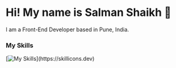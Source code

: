 <h1> Hi! My name is Salman Shaikh 👋 </h1>
I am a Front-End Developer based in Pune, India.
<h3>My Skills</h3>

[![My Skills](https://skillicons.dev/icons?i=html,css,js,react,vscode,)](https://skillicons.dev)


<!---
git-salmanshaikh/git-salmanshaikh is a ✨ special ✨ repository because its `README.md` (this file) appears on your GitHub profile.
You can click the Preview link to take a look at your changes.
--->
